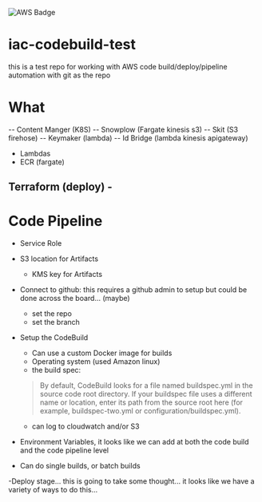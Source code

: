 ![AWS Badge](https://codebuild.us-east-1.amazonaws.com/badges?uuid=eyJlbmNyeXB0ZWREYXRhIjoiTXlwcVNXOFk4ZTlxMEQ0V2xtZ1cwWVlGRDRWNTNqa3ZORWVpdm5wUEpOQkxXYmJJUGhmN0cyQ3FCd1YwV2YweTNHM00vdklzdUNnSWExZm9EZmoyODljPSIsIml2UGFyYW1ldGVyU3BlYyI6Ilh4WGRGeE13MUJubTJDQWoiLCJtYXRlcmlhbFNldFNlcmlhbCI6MX0%3D&branch=master)

# iac-codebuild-test
this is a test repo for working with AWS code build/deploy/pipeline automation with git as the repo

# What
-- Content Manger (K8S)
-- Snowplow (Fargate kinesis s3)
-- Skit (S3 firehose)
-- Keymaker (lambda)
-- Id Bridge (lambda kinesis apigateway)

- Lambdas
- ECR (fargate)

Terraform (deploy)
    -
- 

# Code Pipeline
- Service Role 
- S3 location for Artifacts
    - KMS key for Artifacts
- Connect to github: this requires a github admin to setup but could be done across the board... (maybe)
    - set the repo
    - set the branch
    
- Setup the CodeBuild
    - Can use a custom Docker image for builds
    - Operating system (used Amazon linux)
    - the build spec:
    >By default, CodeBuild looks for a file named buildspec.yml in the source code root directory. If your buildspec file uses a different name or location, enter its path from the source root here (for example, buildspec-two.yml or configuration/buildspec.yml).
    - can log to cloudwatch and/or S3
    
- Environment Variables, it looks like we can add at both the code build and the code pipeline level

- Can do single builds, or batch builds

-Deploy stage... this is going to take some thought... it looks like we have a variety of ways to do this... 